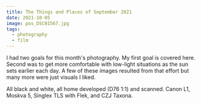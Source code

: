 ```yaml
---
title: The Things and Places of September 2021 
date: 2021-10-05
image: pos_DSC01567.jpg
tags:
  - photography
  - film
---
```


I had two goals for this month's photography.  My first goal is covered <nuxt-link to="posts/sept-2021-photos-people">here</nuxt-link>.  Second was to get more comfortable with low-light situations as the sun sets earlier each day.  A few of these images resulted from that effort but many more were just visuals I liked.


<v-img src="pos_DSC01277.jpg" alt="bar" :dirp="dir"></v-img>
<v-img src="pos_DSC01571.jpg" alt="bar" :dirp="dir"></v-img>
<v-img src="pos_DSC01594.jpg" alt="bar" :dirp="dir"></v-img>
<v-img src="pos_DSC01181.jpg" alt="bar" :dirp="dir"></v-img>
<v-img src="pos_DSC01567.jpg" alt="bar" :dirp="dir"></v-img>

<v-img src="pos_DSC01687.jpg" alt="bar" :dirp="dir"></v-img>
<v-img src="pos_DSC01702.jpg" alt="bar" :dirp="dir"></v-img>

<v-img src="pos_DSC01182.jpg" alt="bar" :dirp="dir"></v-img>
<!--<v-img src="pos_DSC01275.jpg" alt="bar" :dirp="dir"></v-img>-->
<v-img src="pos_DSC01347.jpg" alt="bar" :dirp="dir"></v-img>
<v-img src="pos_DSC01485.jpg" alt="bar" :dirp="dir"></v-img>
<!--<v-img src="pos_DSC01500.jpg" alt="bar" :dirp="dir"></v-img>-->
<v-img src="pos_DSC01573.jpg" alt="bar" :dirp="dir"></v-img>
<!--<v-img src="pos_DSC01529.jpg" alt="bar" :dirp="dir"></v-img>-->
<v-img src="pos_DSC01538.jpg" alt="bar" :dirp="dir"></v-img>
<v-img src="pos_DSC01555.jpg" alt="bar" :dirp="dir"></v-img>
<v-img src="pos_DSC01574.jpg" alt="bar" :dirp="dir"></v-img>
<v-img src="pos_DSC01670.jpg" alt="bar" :dirp="dir"></v-img>

<v-img src="pos_DSC01241.jpg" alt="bar" :dirp="dir"></v-img>
<v-img src="pos_DSC01274.jpg" alt="bar" :dirp="dir"></v-img>



All black and white, all home developed (D76 1:1) and scanned.   Canon L1, Moskva 5, Singlex TLS with Flek, and CZJ Taxona.